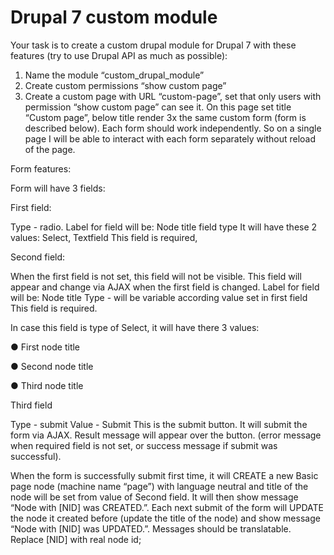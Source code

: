 # Drupal 7 custom module

Your task is to create a custom drupal module for Drupal 7 with these features (try to use Drupal API as
much as possible):

1) Name the module “custom_drupal_module”
2) Create custom permissions “show custom page”
3) Create a custom page with URL “custom-page”, set that only users with permission “show custom
page” can see it. On this page set title “Custom page”, below title render 3x the same custom
form (form is described below). Each form should work independently. So on a single page I
will be able to interact with each form separately without reload of the page.

Form features:

Form will have 3 fields:

First field:

Type - radio.
Label for field will be: Node title field type
It will have these 2 values: Select, Textfield
This field is required,

Second field:

When the first field is not set, this field will not be visible. This field will appear and change via AJAX
when the first field is changed.
Label for field will be: Node title
Type - will be variable according value set in first field
This field is required.

In case this field is type of Select, it will have there 3 values:

● First node title

● Second node title

● Third node title

Third field

Type - submit
Value - Submit
This is the submit button. It will submit the form via AJAX. Result message will appear over the button.
(error message when required field is not set, or success message if submit was successful).

When the form  is successfully submit first time, it will CREATE a new Basic page node (machine name
“page”) with language neutral and title of the node will be set from value of Second field. It will then show
message “Node with [NID] was CREATED.”. Each next submit of the form will UPDATE the node it
created before (update the title of the node) and show message “Node with [NID] was UPDATED.”.
Messages should be translatable.
Replace [NID] with real node id;
